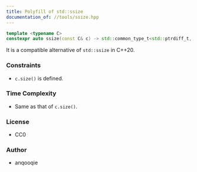 ```yaml
---
title: Polyfill of std::ssize
documentation_of: //tools/ssize.hpp
---
```


```cpp
template <typename C>
constexpr auto ssize(const C& c) -> std::common_type_t<std::ptrdiff_t, std::make_signed_t<decltype(c.size())>>;
```

It is a compatible alternative of `std::ssize` in C++20.

### Constraints
- `c.size()` is defined.

### Time Complexity
- Same as that of `c.size()`.

### License
- CC0

### Author
- anqooqie

